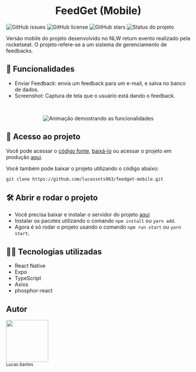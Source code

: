<h1 align='center'>FeedGet (Mobile)</h1>

![GitHub issues](https://img.shields.io/github/issues/lucassnts963/feedget-mobile)
![GitHub license](https://img.shields.io/github/license/lucassnts963/feedget-mobile)
![GitHub stars](https://img.shields.io/github/stars/lucassnts963/feedget-mobile)
![Status do projeto](https://img.shields.io/badge/status-concluído-brightgreen)
<p>
  Versão mobile do projeto desenvolvido no NLW return evento realizado pela rocketseat. O projeto refere-se a um sistema de gerenciamento de feedbacks.
</p>

## 🔨 Funcionalidades
- Enviar Feedback: envia um feedback para um e-mail, e salva no banco de dados.
- Screenshot: Captura de tela que o usuário está dando o feedback.
<br/>
<p align='center'>
  <img alt='Animação demostrando as funcionalidades' src='https://user-images.githubusercontent.com/16074674/171416275-b3d079d8-c209-4d9c-a55d-6f2733af7ff1.gif'/>
</p>

## 📁 Acesso ao projeto

Você pode acessar o [código fonte](https://github.com/lucassnts963/feedget-mobile), [baixá-lo](https://github.com/lucassnts963/feedget-mobile/archive/refs/heads/master.zip) ou acessar o projeto em produção [aqui](https://feedget-33pamu55n-lucassnts963.vercel.app/). <br/>

Vocẽ também pode baixar o projeto utilizando o código abaixo:

```
git clone https://github.com/lucassnts963/feedget-mobile.git
```

## 🛠️ Abrir e rodar o projeto
- Você precisa baixar e instalar o servidor do projeto [aqui](https://github.com/lucassnts963/feedget-mobile)
- Instalar os pacotes utilizando o comando ```npm install``` ou ```yarn add```.
- Agora é só rodar o projeto usando o comando ```npm run start``` ou ```yarn start```.

## 👨‍💻 Tecnologias utilizadas
- React Native
- Expo
- TypeScript
- Axios
- phosphor-react

## Autor
[<img src="https://avatars.githubusercontent.com/u/16074674?v=4" width=115><br><sub>Lucas Santos</sub>](https://github.com/lucassnts963)
